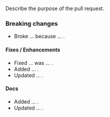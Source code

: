 Describe the purpose of the pull request.

### Breaking changes

- Broke ... because ... .

#### Fixes / Enhancements

- Fixed ... was ... .
- Added ... .
- Updated ... .

#### Docs

- Added ... .
- Updated ... .
